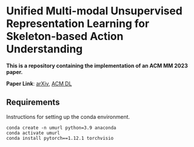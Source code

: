 # Unified Multi-modal Unsupervised Representation Learning for Skeleton-based Action Understanding

**This is a repository containing the implementation of an ACM MM 2023 paper.**

**Paper Link**: [arXiv](https://arxiv.org/abs/2311.03106), [ACM DL](https://dl.acm.org/doi/10.1145/3581783.3612449)

## Requirements

Instructions for setting up the conda environment. 
```
conda create -n umurl python=3.9 anaconda
conda activate umurl
conda install pytorch==1.12.1 torchvisio
